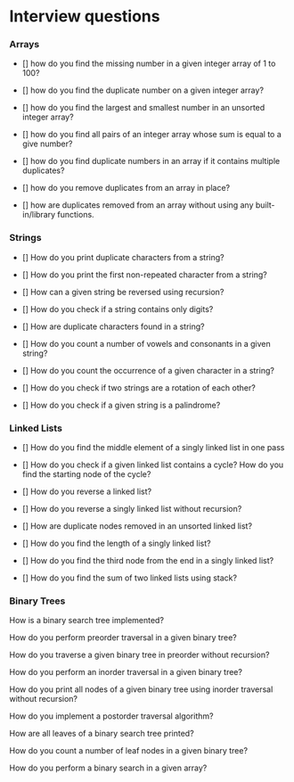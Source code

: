 # Interview questions

### Arrays

-   [] how do you find the missing number in a given integer array of 1 to 100?

-   [] how do you find the duplicate number on a given integer array?

-   [] how do you find the largest and smallest number in an unsorted integer array?

-   [] how do you find all pairs of an integer array whose sum is equal to a give number?

-   [] how do you find duplicate numbers in an array if it contains multiple duplicates?

-   [] how do you remove duplicates from an array in place?

-   [] how are duplicates removed from an array without using any built-in/library functions.


### Strings


-   [] How do you print duplicate characters from a string?

-   [] How do you print the first non-repeated character from a string?

-   [] How can a given string be reversed using recursion?

-   [] How do you check if a string contains only digits?

-   [] How are duplicate characters found in a string?

-   [] How do you count a number of vowels and consonants in a given string?

-   [] How do you count the occurrence of a given character in a string?

-   [] How do you check if two strings are a rotation of each other?

-   [] How do you check if a given string is a palindrome?


### Linked Lists


-   [] How do you find the middle element of a singly linked list in one pass

-   [] How do you check if a given linked list contains a cycle? How do you find the starting node of the cycle?

-   [] How do you reverse a linked list?

-   [] How do you reverse a singly linked list without recursion?

-   [] How are duplicate nodes removed in an unsorted linked list?

-   [] How do you find the length of a singly linked list?

-   [] How do you find the third node from the end in a singly linked list?

-   [] How do you find the sum of two linked lists using stack?


### Binary Trees

How is a binary search tree implemented?

How do you perform preorder traversal in a given binary tree?

How do you traverse a given binary tree in preorder without recursion?

How do you perform an inorder traversal in a given binary tree?

How do you print all nodes of a given binary tree using inorder traversal without recursion?

How do you implement a postorder traversal algorithm?

How are all leaves of a binary search tree printed?

How do you count a number of leaf nodes in a given binary tree?

How do you perform a binary search in a given array?


